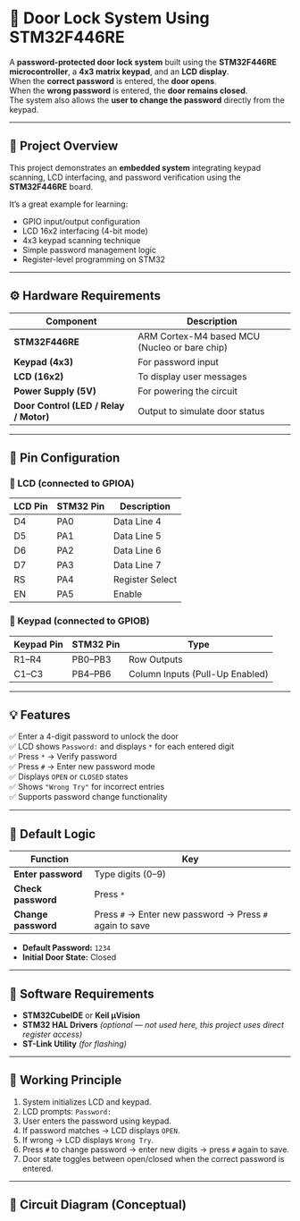 # 🔐 Door Lock System Using STM32F446RE

A **password-protected door lock system** built using the **STM32F446RE microcontroller**, a **4x3 matrix keypad**, and an **LCD display**.  
When the **correct password** is entered, the **door opens**.  
When the **wrong password** is entered, the **door remains closed**.  
The system also allows the **user to change the password** directly from the keypad.

---

## 🧠 Project Overview

This project demonstrates an **embedded system** integrating keypad scanning, LCD interfacing, and password verification using the **STM32F446RE** board.

It’s a great example for learning:
- GPIO input/output configuration  
- LCD 16x2 interfacing (4-bit mode)  
- 4x3 keypad scanning technique  
- Simple password management logic  
- Register-level programming on STM32  

---

## ⚙️ Hardware Requirements

| Component | Description |
|------------|-------------|
| **STM32F446RE** | ARM Cortex-M4 based MCU (Nucleo or bare chip) |
| **Keypad (4x3)** | For password input |
| **LCD (16x2)** | To display user messages |
| **Power Supply (5V)** | For powering the circuit |
| **Door Control (LED / Relay / Motor)** | Output to simulate door status |

---

## 🧩 Pin Configuration

### 🔸 LCD (connected to GPIOA)
| LCD Pin | STM32 Pin | Description |
|----------|------------|-------------|
| D4 | PA0 | Data Line 4 |
| D5 | PA1 | Data Line 5 |
| D6 | PA2 | Data Line 6 |
| D7 | PA3 | Data Line 7 |
| RS | PA4 | Register Select |
| EN | PA5 | Enable |

### 🔸 Keypad (connected to GPIOB)
| Keypad Pin | STM32 Pin | Type |
|-------------|------------|------|
| R1–R4 | PB0–PB3 | Row Outputs |
| C1–C3 | PB4–PB6 | Column Inputs (Pull-Up Enabled) |

---

## 💡 Features

✅ Enter a 4-digit password to unlock the door  
✅ LCD shows `Password:` and displays `*` for each entered digit  
✅ Press `*` → Verify password  
✅ Press `#` → Enter new password mode  
✅ Displays `OPEN` or `CLOSED` states  
✅ Shows `"Wrong Try"` for incorrect entries  
✅ Supports password change functionality  

---

## 🧮 Default Logic

| Function | Key |
|-----------|-----|
| **Enter password** | Type digits (0–9) |
| **Check password** | Press `*` |
| **Change password** | Press `#` → Enter new password → Press `#` again to save |

- **Default Password:** `1234`  
- **Initial Door State:** Closed  

---

## 🧰 Software Requirements

- **STM32CubeIDE** or **Keil µVision**  
- **STM32 HAL Drivers** *(optional — not used here, this project uses direct register access)*  
- **ST-Link Utility** *(for flashing)*  

---

## 🧾 Working Principle

1. System initializes LCD and keypad.  
2. LCD prompts: `Password:`  
3. User enters the password using keypad.  
4. If password matches → LCD displays `OPEN`.  
5. If wrong → LCD displays `Wrong Try`.  
6. Press `#` to change password → enter new digits → press `#` again to save.  
7. Door state toggles between open/closed when the correct password is entered.

---

## 🔧 Circuit Diagram (Conceptual)

